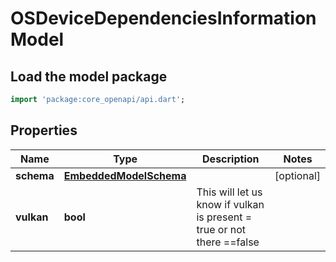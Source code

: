 # OSDeviceDependenciesInformation Model

## Load the model package
```dart
import 'package:core_openapi/api.dart';
```

## Properties
Name | Type | Description | Notes
------------ | ------------- | ------------- | -------------
**schema** | [**EmbeddedModelSchema**](EmbeddedModelSchema) |  | [optional] 
**vulkan** | **bool** | This will let us know if vulkan is present = true or not there ==false | 




